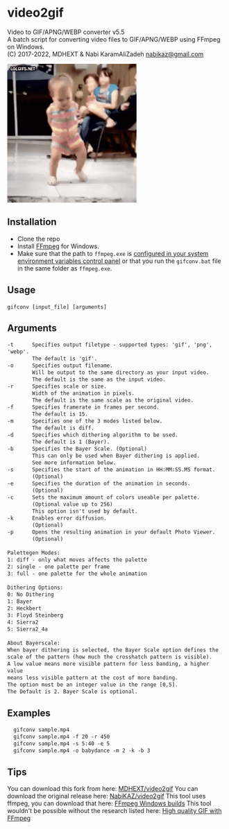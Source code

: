 # video2gif

Video to GIF/APNG/WEBP converter v5.5<br>
A batch script for converting video files to GIF/APNG/WEBP using FFmpeg on Windows.<br>
(C) 2017-2022, MDHEXT & Nabi KaramAliZadeh <nabikaz@gmail.com>

![sample gif file generated](sample.gif)

## Installation
* Clone the repo
* Install [FFmpeg](https://www.ffmpeg.org/download.html#build-windows) for Windows.
* Make sure that the path to `ffmpeg.exe` is 
  [configured in your system environment variables control panel](https://www.wikihow.com/Install-FFmpeg-on-Windows) 
  or that you run the `gifconv.bat` file in the same folder as `ffmpeg.exe`.

## Usage
```
gifconv [input_file] [arguments]
```
## Arguments
```
-t      Specifies output filetype - supported types: 'gif', 'png', 'webp'.
        The default is 'gif'.
-o      Specifies output filename.
        Will be output to the same directory as your input video.
        The default is the same as the input video.
-r      Specifies scale or size.
        Width of the animation in pixels.
        The default is the same scale as the original video.
-f      Specifies framerate in frames per second.
        The default is 15.
-m      Specifies one of the 3 modes listed below.
        The default is diff.
-d      Specifies which dithering algorithm to be used.
        The default is 1 (Bayer).
-b      Specifies the Bayer Scale. (Optional)
        This can only be used when Bayer dithering is applied.
        See more information below.
-s      Specifies the start of the animation in HH:MM:SS.MS format.
        (Optional)
-e      Specifies the duration of the animation in seconds.
        (Optional)
-c      Sets the maximum amount of colors useable per palette.
        (Optional value up to 256)
        This option isn't used by default.
-k      Enables error diffusion.
        (Optional)
-p      Opens the resulting animation in your default Photo Viewer.
        (Optional)

Palettegen Modes:
1: diff - only what moves affects the palette
2: single - one palette per frame
3: full - one palette for the whole animation

Dithering Options:
0: No Dithering
1: Bayer
2: Heckbert
3: Floyd Steinberg
4: Sierra2
5: Sierra2_4a

About Bayerscale:
When bayer dithering is selected, the Bayer Scale option defines the
scale of the pattern (how much the crosshatch pattern is visible).
A low value means more visible pattern for less banding, a higher value
means less visible pattern at the cost of more banding.
The option must be an integer value in the range [0,5].
The Default is 2. Bayer Scale is optional.
```

## Examples
```
  gifconv sample.mp4
  gifconv sample.mp4 -f 20 -r 450
  gifconv sample.mp4 -s 5:40 -e 5
  gifconv sample.mp4 -o babydance -m 2 -k -b 3
```

## Tips
You can download this fork from here:
[MDHEXT/video2gif](https://github.com/MDHEXT/video2gif)
You can download the original release here:
[NabiKAZ/video2gif](https://github.com/NabiKAZ/video2gif)
This tool uses ffmpeg, you can download that here: 
[FFmpeg Windows builds](https://www.ffmpeg.org/download.html#build-windows)
This tool wouldn't be possible without the research listed here:
[High quality GIF with FFmpeg](https://blog.pkh.me/p/21-high-quality-gif-with-ffmpeg.html)


